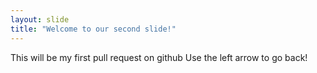 ```yaml
---
layout: slide
title: "Welcome to our second slide!"
---
```

This will be my first pull request on github
Use the left arrow to go back!
